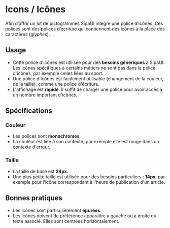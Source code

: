 # Icons / Icônes

Afin d’offrir un lot de pictogrammes SipaUI intègre une police d’icônes. Ces polices sont des polices d’écriture qui contiennent des icônes à la place des caractères (*glyphes*).


## Usage

- Cette police d'icônes est utilisée pour des **besoins génériques** à SipaUI. Les icônes spécifiques à certains métiers ne sont pas dans la police d'icônes, par exemple celles liées au sport.
- Une police d'icônes est facilement utilisable (changement de la couleur, de la taille), comme une police d'écriture.
- L'affichage est **rapide**. Il suffit de charger une police pour avoir accès à un nombre important d'icônes.

## Spécifications

### Couleur

- Les polices sont **monochromes**.
- La couleur est liée à son contexte, par exemple elle est rouge dans un contexte d'erreur.

### Taille

- La taille de base est **24px**.
- Une plus petite taille est utilisée pour des besoins particuliers&nbsp;: **14px**, par exemple pour l'icône correspondant à l'heure de publication d'un article.

## Bonnes pratiques

- Les icônes sont particulièrement **épurées**.
- Les icônes doivent de préférence apparaître à gauche ou à droite du texte associé. Elles sont centrées horizontalement.
